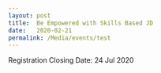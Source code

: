 ```yaml
---
layout: post
title:  Be Empowered with Skills Based JD
date:   2020-02-21
permalink: /Media/events/test
---
```

Registration Closing Date: 24 Jul 2020
